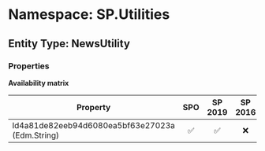 # Namespace: SP.Utilities

## Entity Type: NewsUtility

### Properties

**Availability matrix**

Property | SPO | SP 2019 | SP 2016 | SP 2013
----------|:---:|:-------:|:-------:|:-------:
Id4a81de82eeb94d6080ea5bf63e27023a (Edm.String) | ✅ | ✅ | ❌ | ❌